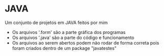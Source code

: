 # JAVA
Um conjunto de projetos em JAVA feitos por mim

* Os arquivos '.form' são a parte gráfica dos programas 
* Os arquivos '.java' são a parte do código e funcionamento 
* Os arquivos ao serem abertos podem não rodar de forma correta pois foram criados dentro de um package "javatestes" 
